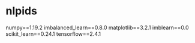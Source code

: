 # nlpids

numpy==1.19.2
imbalanced_learn==0.8.0
matplotlib==3.2.1
imblearn==0.0
scikit_learn==0.24.1
tensorflow==2.4.1
